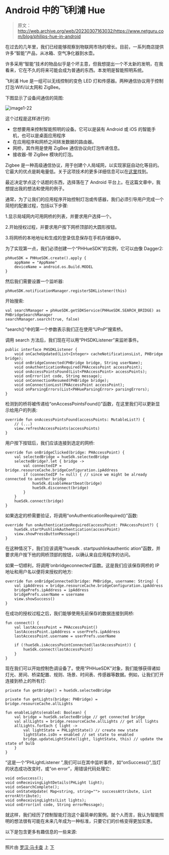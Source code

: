 # Android 中的飞利浦 Hue

> 原文：<http://web.archive.org/web/20230307163032/https://www.netguru.com/blog/philips-hue-in-android>

 在过去的几年里，我们已经能够观察到物联网市场的增长。目前，一系列商店提供许多“智能”产品，从冰箱、空气净化器到水壶。

许多采用“智能”技术的物品似乎是个坏主意，但我想提出一个不太新的发明，在我看来，它在不久的将来可能会成为普通的东西。本发明是智能照明系统。

飞利浦 Hue 是一组可以无线控制的变色 LED 灯和传感器。两种通信协议用于控制灯泡:Wifi/以太网和 ZigBee。

下图显示了设备间通信的简图:

![image1-22](img/67b8e06e1289e6008cac7f451bfd9aaa.png)

这个过程是这样进行的:

*   您想要用来控制智能照明的设备。它可以是装有 Android 或 iOS 的智能手机，也可以是桌面应用程序
*   在应用程序和网桥之间转发数据的路由器。
*   网桥，其作用是使用 ZigBee 通信协议向灯泡传递信息。
*   接收器-带 ZigBee 模块的灯泡。

Zigbee 是一种高级通信协议，用于创建个人局域网，以实现家庭自动化等目的。它最大的优点是耗电量低。关于这项技术的更多详细信息可以在[这里](/web/20221004141204/https://www.netguru.com/blog/the-zigbee-protocol)找到。

最近决定学点这个话题的东西，选择落在了 Android 平台上。在这篇文章中，我想提出我的想法和使用的例子。

通常，为了让我们的应用程序开始控制灯泡或传感器，我们必须引导用户完成一个简短的配置过程，包括以下步骤:

1.显示局域网内可用网桥的列表，并要求用户选择一个。

2.开始授权过程，并要求用户按下网桥顶部的大圆形按钮。

3.将网桥的本地地址和生成的登录信息保存在手机存储器中。

为了实现第一点，我们必须创建一个“PHHueSDK”的实例，它可以由像 Dagger2:

```
phHueSDK = PHHueSDK.create().apply {
	appName = "AppName"
	deviceName = android.os.Build.MODEL
}
```

然后我们需要设置一个监听器:

```
phHueSDK.notificationManager.registerSDKListener(this)
```

开始搜索:

```
val searchManager = phHueSDK.getSDKService(PHHueSDK.SEARCH_BRIDGE) as PHBridgeSearchManager
searchManager.search(true, false)
```

“search()”中的第一个参数表示我们正在使用“UPnP”搜索桥。

调用 search 方法后，我们现在可以用“PHSDKListener”来监听事件。

```
public interface PHSDKListener {
	void onCacheUpdated(List<Integer> cacheNotificationsList, PHBridge bridge);
	void onBridgeConnected(PHBridge bridge, String userName);
	void onAuthenticationRequired(PHAccessPoint accessPoint);
	void onAccessPointsFound(List<PHAccessPoint> accessPoints);
	void onError(int code, String message);
	void onConnectionResumed(PHBridge bridge);
	void onConnectionLost(PHAccessPoint accessPoint);
	void onParsingErrors(List<PHHueParsingError> parsingErrors);
} 
```

检测到的桥将被传递给“onAccessPointsFound()”函数，在这里我们可以更新显示给用户的列表:

```
override fun onAccessPointsFound(accessPoints: MutableList?) {
	// (...)
    view.refreshAccessPoints(accessPoints)
}
```

用户按下按钮后，我们应该连接到选定的网桥:

```
override fun onBridgeClicked(bridge: PHAccessPoint) {
    val selectedBridge = hueSdk.selectedBridge
    selectedBridge?.let { bridge ->
        val connectedIP = bridge.resourceCache.bridgeConfiguration.ipAddress
        if (connectedIP != null) { // since we might be already connected to another bridge
            hueSdk.disableHeartbeat(bridge)
            hueSdk.disconnect(bridge)
        }
    }
    hueSdk.connect(bridge)
}
```

如果选定的桥需要验证，将调用“onAuthenticationRequired()”函数:

```
override fun onAuthenticationRequired(accessPoint: PHAccessPoint?) {
    hueSdk.startPushlinkAuthentication(accessPoint)
    view.showPressButtonMessage()
}
```

在这种情况下，我们应该调用“huesdk . startpushlinkauthentic ation”函数，并要求用户按下他的网桥顶部的按钮，以确认来自应用程序的访问。

如果一切顺利，将调用‘onbridgeconnected’函数。这是我们应该保存网桥的 IP 地址和用户名以便将来授权的地方:

```
override fun onBridgeConnected(bridge: PHBridge, username: String) {
    val ipAddress = bridge.resourceCache.bridgeConfiguration.ipAddress
    bridgePrefs.ipAddress = ipAddress
    bridgePrefs.userName = username
    view.showSuccess()
}
```

在成功的授权过程之后，我们能够使用先前保存的数据连接到网桥:

```
fun connect() {
    val lastAccessPoint = PHAccessPoint()
    lastAccessPoint.ipAddress = userPrefs.ipAddress
    lastAccessPoint.username = userPrefs.userName

    if (!hueSdk.isAccessPointConnected(lastAccessPoint)) {
        hueSdk.connect(lastAccessPoint)
    }
}
```

现在我们可以开始控制色调设备了。使用“PHHueSDK”对象，我们能够获得诸如灯光、房间、桥梁配置、规则、场景、时间表、传感器等数据。例如，让我们打开连接到桥上的所有灯:

```
private fun getBridge() = hueSdk.selectedBridge

private fun getLights(bridge: PHBridge) = bridge.resourceCache.allLights

fun enableLights(enabled: Boolean) {
    val bridge = hueSdk.selectedBridge // get connected bridge
    val allLights = bridge.resourceCache.allLights // get all lights
    allLights.forEach { light -> 
        val lightState = PHLightState() // create new state
        lightState.isOn = enabled // set state to enabled
        bridge.updateLightState(light, lightState, this) // update the state of bulb
    }
} 
```

“这是一个“PHLightListener ”,我们可以在其中监听事件，如“onSuccess()”,当灯的状态成功改变时，或“on error”，用错误代码处理它:

```
void onSuccess();
void onReceivingLightDetails(PHLight light);
void onSearchComplete();
void onStateUpdate( Map<string, string=""> successAttribute, List errorAttribute);
void onReceivingLights(List lights);
void onError(int code, String errorMessage);
```

就这样，我们经历了控制智能灯泡这个最简单的案例。就个人而言，我认为智能照明的想法很有可能在未来几年成为一种标准，只要它们的价格变得更加实惠。

以下是包含更多有趣信息的一些来源:

* * *

照片由 [罗汉·马卡查](http://web.archive.org/web/20221004141204/https://unsplash.com/photos/jw3GOzxiSkw?utm_source=unsplash&utm_medium=referral&utm_content=creditCopyText) 上 [下](http://web.archive.org/web/20221004141204/https://unsplash.com/search/photos/light?utm_source=unsplash&utm_medium=referral&utm_content=creditCopyText)